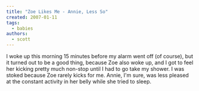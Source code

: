 ```yaml
---
title: "Zoe Likes Me - Annie, Less So"
created: 2007-01-11
tags: 
  - babies
authors: 
  - scott
---
```


I woke up this morning 15 minutes before my alarm went off (of course), but it turned out to be a good thing, because Zoe also woke up, and I got to feel her kicking pretty much non-stop until I had to go take my shower. I was stoked because Zoe rarely kicks for me. Annie, I'm sure, was less pleased at the constant activity in her belly while she tried to sleep.
